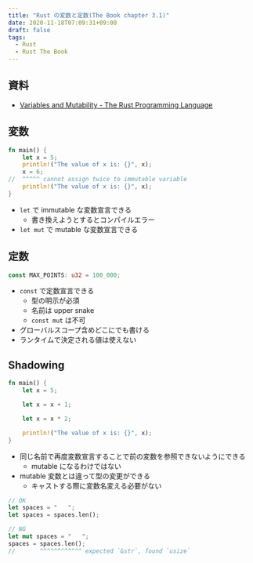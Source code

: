 ```yaml
---
title: "Rust の変数と定数(The Book chapter 3.1)"
date: 2020-11-18T07:09:31+09:00
draft: false
tags:
  - Rust
  - Rust The Book
---
```


## 資料

- [Variables and Mutability - The Rust Programming Language](https://doc.rust-lang.org/book/ch03-01-variables-and-mutability.html)

## 変数

```rust
fn main() {
    let x = 5;
    println!("The value of x is: {}", x);
    x = 6;
//  ^^^^^ cannot assign twice to immutable variable
    println!("The value of x is: {}", x);
}
```

- `let` で immutable な変数宣言できる
    - 書き換えようとするとコンパイルエラー
- `let mut` で mutable な変数宣言できる


## 定数

```rust
const MAX_POINTS: u32 = 100_000;
```

- `const` で定数宣言できる
    - 型の明示が必須
    - 名前は upper snake
    - `const mut` は不可
- グローバルスコープ含めどこにでも書ける
- ランタイムで決定される値は使えない


## Shadowing

```rust
fn main() {
    let x = 5;

    let x = x + 1;

    let x = x * 2;

    println!("The value of x is: {}", x);
}
```

- 同じ名前で再度変数宣言することで前の変数を参照できないようにできる
    - mutable になるわけではない
- mutable 変数とは違って型の変更ができる
    - キャストする際に変数名変える必要がない

```rust
// OK
let spaces = "   ";
let spaces = spaces.len();
```

```rust
// NG
let mut spaces = "   ";
spaces = spaces.len();
//       ^^^^^^^^^^^^ expected `&str`, found `usize`
```
